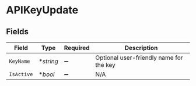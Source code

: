 # APIKeyUpdate


## Fields

| Field                                   | Type                                    | Required                                | Description                             |
| --------------------------------------- | --------------------------------------- | --------------------------------------- | --------------------------------------- |
| `KeyName`                               | **string*                               | :heavy_minus_sign:                      | Optional user-friendly name for the key |
| `IsActive`                              | **bool*                                 | :heavy_minus_sign:                      | N/A                                     |